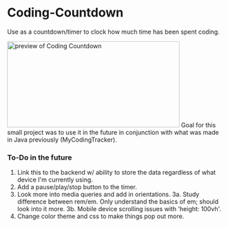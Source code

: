 # Coding-Countdown
Use as a countdown/timer to clock how much time has been spent coding.

<img src="https://i.gyazo.com/80a83648b7e00d8c8d1b1648e266a823.png" alt="preview of Coding Countdown" width="400" height="200" />
Goal for this small project was to use it in the future in conjunction with what was made in Java previously (MyCodingTracker).

### To-Do in the future
1. Link this to the backend w/ ability to store the data regardless of what device I'm currently using.
2. Add a pause/play/stop button to the timer.
3. Look more into media queries and add in orientations.
  3a. Study difference between rem/em.  Only understand the basics of em; should look into it more.
  3b. Mobile device scrolling issues with 'height: 100vh'.
4. Change color theme and css to make things pop out more.
